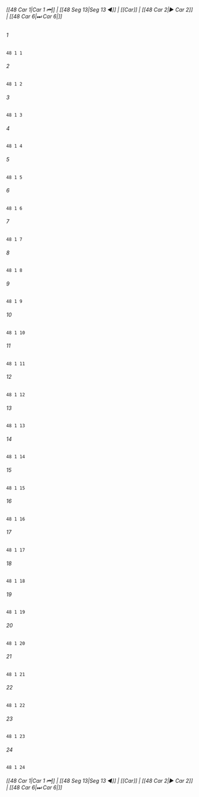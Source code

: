 
###### [[48 Car 1|Car 1 ⏮]] | [[48 Seg 13|Seg 13 ◀]] | [[Car]] | [[48 Car 2|▶ Car 2]] | [[48 Car 6|⏭ Car 6|]]

###### 1
``` verse
48 1 1 
```
###### 2
``` verse
48 1 2 
```
###### 3
``` verse
48 1 3 
```
###### 4
``` verse
48 1 4 
```
###### 5
``` verse
48 1 5 
```
###### 6
``` verse
48 1 6 
```
###### 7
``` verse
48 1 7 
```
###### 8
``` verse
48 1 8 
```
###### 9
``` verse
48 1 9 
```
###### 10
``` verse
48 1 10 
```
###### 11
``` verse
48 1 11 
```
###### 12
``` verse
48 1 12 
```
###### 13
``` verse
48 1 13 
```
###### 14
``` verse
48 1 14 
```
###### 15
``` verse
48 1 15 
```
###### 16
``` verse
48 1 16 
```
###### 17
``` verse
48 1 17 
```
###### 18
``` verse
48 1 18 
```
###### 19
``` verse
48 1 19 
```
###### 20
``` verse
48 1 20 
```
###### 21
``` verse
48 1 21 
```
###### 22
``` verse
48 1 22 
```
###### 23
``` verse
48 1 23 
```
###### 24
``` verse
48 1 24 
```

###### [[48 Car 1|Car 1 ⏮]] | [[48 Seg 13|Seg 13 ◀]] | [[Car]] | [[48 Car 2|▶ Car 2]] | [[48 Car 6|⏭ Car 6|]]


